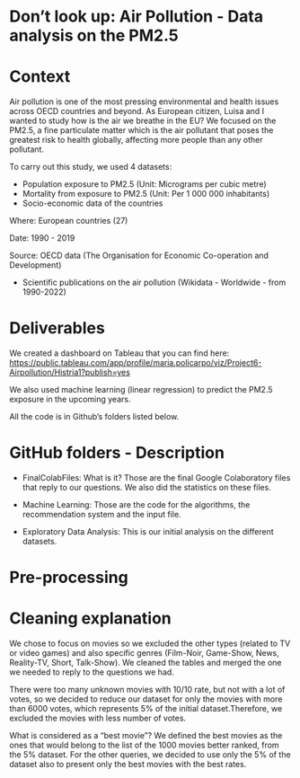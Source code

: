 
# Don’t look up: Air Pollution - Data analysis on the PM2.5 

# Context 

Air pollution is one of the most pressing environmental and health issues across OECD countries and beyond. As European citizen, Luisa and I wanted to study how is the air we breathe in the EU?
We focused on the PM2.5, a fine particulate matter which is the air pollutant that poses the greatest risk to health globally, affecting more people than any other pollutant. 

To carry out this study, we used 4 datasets:
 - Population exposure to PM2.5 (Unit: Micrograms per cubic metre)
 - Mortality from exposure to PM2.5 (Unit: Per 1 000 000 inhabitants)
 - Socio-economic data of the countries 
 
 Where: European countries (27)
 
 Date: 1990 - 2019
 
 Source: OECD data (The Organisation for Economic Co-operation and Development)
 
 - Scientific publications on the air pollution (Wikidata - Worldwide - from 1990-2022)



# Deliverables 
We created a dashboard on Tableau that you can find here: https://public.tableau.com/app/profile/maria.policarpo/viz/Project6-Airpollution/Histria1?publish=yes

We also used machine learning (linear regression) to predict the PM2.5 exposure in the upcoming years. 

All the code is in Github’s folders listed below. 

# GitHub folders - Description 

- FinalColabFiles: What is it? Those are the final Google Colaboratory files that reply to our questions. We also did the statistics on these files. 

- Machine Learning: Those are the code for the algorithms, the recommendation system and the input file.

- Exploratory Data Analysis: This is our initial analysis on the different datasets. 


# Pre-processing 

# Cleaning explanation
We chose to focus on movies so we excluded the other types (related to TV or video games) and also specific genres (Film-Noir, Game-Show, News, Reality-TV, Short, Talk-Show). 
We cleaned the tables and merged the one we needed to reply to the questions we had.

There were too many unknown movies with 10/10 rate, but not with a lot of votes, so we decided to reduce our dataset for only the movies with more than 6000 votes, which represents 5% of the initial dataset.Therefore, we excluded the movies with less number of votes. 

What is considered as a “best movie”? We defined the best movies as the ones that would belong to the list of the 1000 movies better ranked, from the 5% dataset. 
For the other queries, we decided to use only the 5% of the dataset also to present only the best movies with the best rates. 


